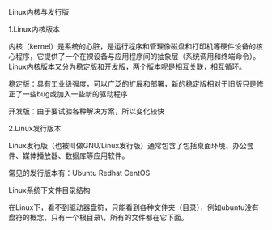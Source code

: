 Linux内核与发行版

1.Linux内核版本

内核（kernel）是系统的心脏，是运行程序和管理像磁盘和打印机等硬件设备的核心程序，它提供了一个在裸设备与应用程序间的抽象层（系统调用和终端命令）。Linux内核版本又分为稳定版和开发版，两个版本呢是相互关联，相互循环。

稳定版：具有工业级强度，可以广泛的扩展和部署，新的稳定版相对于旧版只是修正了一些bug或加入一些新的驱动程序

开发版：由于要试验各种解决方案，所以变化较快

2.Linux发行版本

Linux发行版（也被叫做GNU/Linux发行版）通常包含了包括桌面环境、办公套件、媒体播放器、数据库等应用软件。

常见的发行版本有：Ubuntu Redhat CentOS

Linux系统下文件目录结构

在Linux下，看不到驱动器盘符，只能看到各种文件夹（目录），例如ubuntu没有盘符的概念，只有一个根目录\，所有的文件都在它下面。
